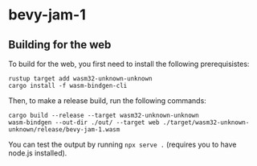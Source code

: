 # bevy-jam-1

## Building for the web
To build for the web, you first need to install the following prerequisistes:
```
rustup target add wasm32-unknown-unknown
cargo install -f wasm-bindgen-cli
```

Then, to make a release build, run the following commands:
```
cargo build --release --target wasm32-unknown-unknown
wasm-bindgen --out-dir ./out/ --target web ./target/wasm32-unknown-unknown/release/bevy-jam-1.wasm
```

You can test the output by running `npx serve .` (requires you to have node.js installed).
